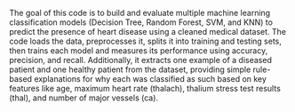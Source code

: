 The goal of this code is to build and evaluate multiple machine learning classification models (Decision Tree, Random Forest, SVM, and KNN) to predict the presence of heart disease using a cleaned medical dataset. The code loads the data, preprocesses it, splits it into training and testing sets, then trains each model and measures its performance using accuracy, precision, and recall. Additionally, it extracts one example of a diseased patient and one healthy patient from the dataset, providing simple rule-based explanations for why each was classified as such based on key features like age, maximum heart rate (thalach), thalium stress test results (thal), and number of major vessels (ca).









